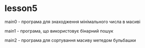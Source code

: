 # lesson5
main0 - програма для знаходження мінімального числа в масиві

main1 - програма, що використовує бінарний пошук

main2 - програма для сортування масиву метедом бульбашки
